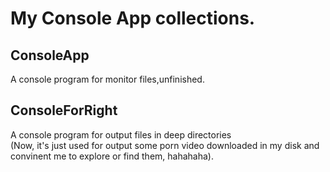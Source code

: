 # My Console App collections.
## ConsoleApp
A console program for monitor files,unfinished.
## ConsoleForRight
A console program for output files in deep directories  
(Now, it's just used for output some porn video downloaded in my disk and convinent me to explore or find them, hahahaha).
